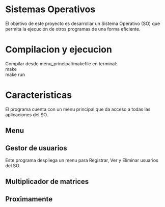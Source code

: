 # Sistemas Operativos
El objetivo de este proyecto es desarrollar un Sistema Operativo (SO) que permita la ejecución de otros programas de una forma eficiente.

# Compilacion y ejecucion
 Compilar desde menu_principal/makefile
 en terminal:  
   make  
   make run
# Caracteristicas
  El programa cuenta con un menu principal que da acceso a todas las aplicaciones del SO.
## Menu
 
## Gestor de usuarios

 Este programa despliega un menu para Registrar, Ver y Eliminar usuarios del SO.

## Multiplicador de matrices

## Proximamente
